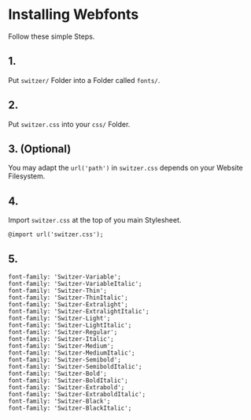 # Installing Webfonts
Follow these simple Steps.

## 1.
Put `switzer/` Folder into a Folder called `fonts/`.

## 2.
Put `switzer.css` into your `css/` Folder.

## 3. (Optional)
You may adapt the `url('path')` in `switzer.css` depends on your Website Filesystem.

## 4.
Import `switzer.css` at the top of you main Stylesheet.

```
@import url('switzer.css');
```

## 5.


```
font-family: 'Switzer-Variable';
font-family: 'Switzer-VariableItalic';
font-family: 'Switzer-Thin';
font-family: 'Switzer-ThinItalic';
font-family: 'Switzer-Extralight';
font-family: 'Switzer-ExtralightItalic';
font-family: 'Switzer-Light';
font-family: 'Switzer-LightItalic';
font-family: 'Switzer-Regular';
font-family: 'Switzer-Italic';
font-family: 'Switzer-Medium';
font-family: 'Switzer-MediumItalic';
font-family: 'Switzer-Semibold';
font-family: 'Switzer-SemiboldItalic';
font-family: 'Switzer-Bold';
font-family: 'Switzer-BoldItalic';
font-family: 'Switzer-Extrabold';
font-family: 'Switzer-ExtraboldItalic';
font-family: 'Switzer-Black';
font-family: 'Switzer-BlackItalic';
```

